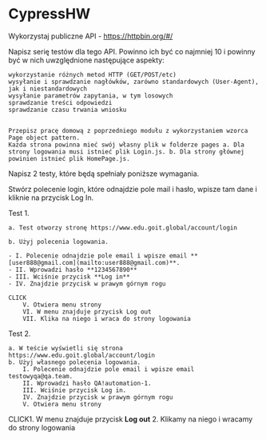 # CypressHW
  Wykorzystaj publiczne API - https://httpbin.org/#/

Napisz serię testów dla tego API. Powinno ich być co najmniej 10 i powinny być w nich uwzględnione następujące aspekty:

    wykorzystanie różnych metod HTTP (GET/POST/etc)
    wysyłanie i sprawdzanie nagłówków, zarówno standardowych (User-Agent), jak i niestandardowych
    wysyłanie parametrów zapytania, w tym losowych
    sprawdzanie treści odpowiedzi
    sprawdzanie czasu trwania wniosku


    Przepisz pracę domową z poprzedniego modułu z wykorzystaniem wzorca Page object pattern.
    Każda strona powinna mieć swój własny plik w folderze pages a. Dla strony logowania musi istnieć plik Login.js. b. Dla strony głównej powinien istnieć plik HomePage.js.


Napisz 2 testy, które będą spełniały poniższe wymagania.

Stwórz polecenie login, które odnajdzie pole mail i hasło, wpisze tam dane i kliknie na przycisk Log In.

Test 1.

    a. Test otworzy stronę https://www.edu.goit.global/account/login

    b. Użyj polecenia logowania.

    - I. Polecenie odnajdzie pole email i wpisze email **[user888@gmail.com](mailto:user888@gmail.com)**.
    - II. Wprowadzi hasło **1234567890**
    - III. Wciśnie przycisk **Log in**
    - IV. Znajdzie przycisk w prawym górnym rogu    

    CLICK
        V. Otwiera menu strony
        VI. W menu znajduje przycisk Log out
        VII. Klika na niego i wraca do strony logowania

Test 2.

    a. W teście wyświetli się strona https://www.edu.goit.global/account/login
    b. Użyj własnego polecenia logowania.
        I. Polecenie odnajdzie pole email i wpisze email testowyqa@qa.team.
        II. Wprowadzi hasło QA!automation-1.
        III. Wciśnie przycisk Log in.
        IV. Znajdzie przycisk w prawym górnym rogu
        V. Otwiera menu strony

CLICK1. W menu znajduje przycisk **Log out** 2. Klikamy na niego i wracamy do strony logowania
